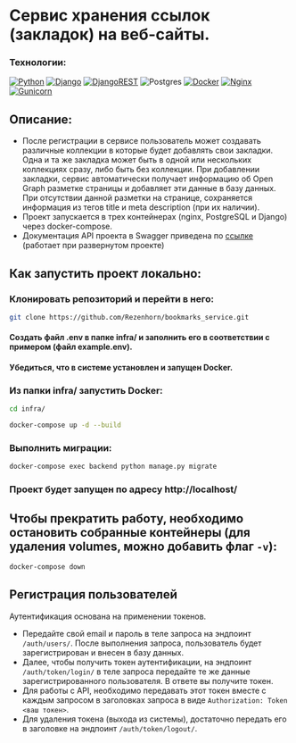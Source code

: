 # Сервис хранения ссылок (закладок) на веб-сайты.
### Технологии:
[![Python](https://img.shields.io/badge/python-3670A0?style=for-the-badge&logo=python&logoColor=ffdd54)](https://www.python.org/downloads/release/python-379/) [![Django](https://img.shields.io/badge/django-%23092E20.svg?style=for-the-badge&logo=django&logoColor=white)](https://www.djangoproject.com/) [![DjangoREST](https://img.shields.io/badge/DJANGO-REST-ff1709?style=for-the-badge&logo=django&logoColor=white&color=ff1709&labelColor=gray)](https://www.django-rest-framework.org/) ![Postgres](https://img.shields.io/badge/postgres-%23316192.svg?style=for-the-badge&logo=postgresql&logoColor=white) [![Docker](https://img.shields.io/badge/docker-%230db7ed.svg?style=for-the-badge&logo=docker&logoColor=white)](https://www.docker.com/) [![Nginx](https://img.shields.io/badge/nginx-%23009639.svg?style=for-the-badge&logo=nginx&logoColor=white)](https://nginx.org/) [![Gunicorn](https://img.shields.io/badge/gunicorn-%298729.svg?style=for-the-badge&logo=gunicorn&logoColor=white)](https://gunicorn.org/)

## Описание:
- После регистрации в сервисе пользователь может создавать различные коллекции в которые будет добавлять свои закладки.
Одна и та же закладка может быть в одной или нескольких коллекциях сразу, либо быть без коллекции. При добавлении закладки, сервис автоматически получает информацию об Open Graph разметке страницы и добавляет эти данные в базу данных. При отсутствии данной разметки на странице, сохраняется информация из тегов title и meta description (при их наличии).
- Проект запускается в трех контейнерах (nginx, PostgreSQL и Django) через docker-compose.
- Документация API проекта в Swagger приведена по [ссылке](http://localhost/swagger/) (работает при развернутом проекте)

## Как запустить проект локально:

### Клонировать репозиторий и перейти в него:

```sh
git clone https://github.com/Rezenhorn/bookmarks_service.git
```

#### Создать файл .env в папке infra/ и заполнить его в соответствии с примером (файл example.env).

#### Убедиться, что в системе установлен и запущен Docker.

### Из папки infra/ запустить Docker:

```sh
cd infra/
```

```sh
docker-compose up -d --build
```

### Выполнить миграции:

```sh
docker-compose exec backend python manage.py migrate
```

### Проект будет запущен по адресу http://localhost/

## Чтобы прекратить работу, необходимо остановить собранные контейнеры (для удаления volumes, можно добавить флаг `-v`):

```sh
docker-compose down
```

## Регистрация пользователей

Аутентификация основана на применении токенов.
- Передайте свой email и пароль в теле запроса на эндпоинт `/auth/users/`. После выполнения запроса, пользователь будет зарегистрирован и внесен в базу данных.
- Далее, чтобы получить токен аутентификации, на эндпоинт `/auth/token/login/` в теле запроса передайте те же данные зарегистрированного пользователя. В ответе вы получите токен.
- Для работы с API, необходимо передавать этот токен вместе с каждым запросом в заголовках запроса в виде `Authorization: Token <ваш токен>`.
- Для удаления токена (выхода из системы), достаточно передать его в заголовке на эндпоинт `/auth/token/logout/`.